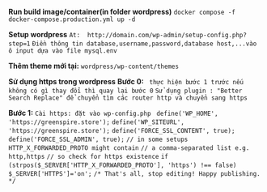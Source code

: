 
**Run build image/container(in folder wordpress)** 
```docker compose -f docker-compose.production.yml up -d ``` 

**Setup wordpress** 
```At:  http://domain.com/wp-admin/setup-config.php?step=1``` 
```Điền thông tin database,username,password,database host,...vào ô input dựa vào file mysql.env ``` 

**Thêm theme mới tại:** 
 ```wordpress/wp-content/themes``` 

**Sử dụng https trong wordpress** 
**Bước 0:** 
``` thực hiện bước 1 trước nếu không có gì thay đổi thì quay lại bước 0``` 
```Sử dụng plugin : "Better Search Replace" để chuyển tìm các router http và chuyển sang https ``` 

**Bước 1:** 
```Cài https: đặt vào wp-config.php ``` 
```define('WP_HOME', 'https://greenspire.store');``` 
```define('WP_SITEURL', 'https://greenspire.store');``` 
```define('FORCE_SSL_CONTENT', true);``` 
```define('FORCE_SSL_ADMIN', true);``` 
```// in some setups HTTP_X_FORWARDED_PROTO might contain``` 
```// a comma-separated list e.g. http,https``` 
```// so check for https existence``` 
```if (strpos($_SERVER['HTTP_X_FORWARDED_PROTO'], 'https') !== false)``` 
```       $_SERVER['HTTPS']='on';``` 
```/* That's all, stop editing! Happy publishing. */``` 


